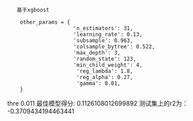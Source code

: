        基于xgboost

        other_params = {
                         'n_estimators': 31,
                         'learning_rate': 0.13,
                         'subsample': 0.963,
                         'colsample_bytree': 0.522,
                         'max_depth': 3,
                         'random_state': 123,
                         'min_child_weight': 4,
                          'reg_lambda': 1.8,
                          'reg_alpha': 0.27,
                          'gamma': 0.01,
        }

thre 0.011 最佳模型得分: 0.1126108012699892 测试集上的r2为： -0.3709434194463441
